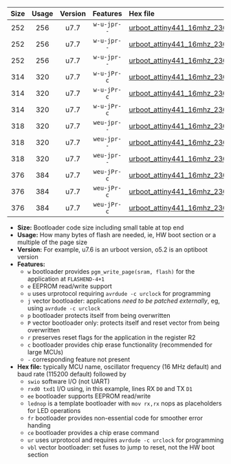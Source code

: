 |Size|Usage|Version|Features|Hex file|
|:-:|:-:|:-:|:-:|:--|
|252|256|u7.7|`w-u-jpr--`|[urboot_attiny441_16mhz_230400bps_swio_rxa2_txa1_lednop_ur_vbl.hex](https://raw.githubusercontent.com/stefanrueger/urboot.hex/main/mcus/attiny441/fcpu_16mhz/230400_bps/urboot_attiny441_16mhz_230400bps_swio_rxa2_txa1_lednop_ur_vbl.hex)|
|252|256|u7.7|`w-u-jpr--`|[urboot_attiny441_16mhz_230400bps_swio_rxa4_txa5_lednop_ur_vbl.hex](https://raw.githubusercontent.com/stefanrueger/urboot.hex/main/mcus/attiny441/fcpu_16mhz/230400_bps/urboot_attiny441_16mhz_230400bps_swio_rxa4_txa5_lednop_ur_vbl.hex)|
|252|256|u7.7|`w-u-jpr--`|[urboot_attiny441_16mhz_230400bps_swio_rxb2_txa7_lednop_ur_vbl.hex](https://raw.githubusercontent.com/stefanrueger/urboot.hex/main/mcus/attiny441/fcpu_16mhz/230400_bps/urboot_attiny441_16mhz_230400bps_swio_rxb2_txa7_lednop_ur_vbl.hex)|
|314|320|u7.7|`w-u-jPr-c`|[urboot_attiny441_16mhz_230400bps_swio_rxa2_txa1_lednop_fr_ce_ur_vbl.hex](https://raw.githubusercontent.com/stefanrueger/urboot.hex/main/mcus/attiny441/fcpu_16mhz/230400_bps/urboot_attiny441_16mhz_230400bps_swio_rxa2_txa1_lednop_fr_ce_ur_vbl.hex)|
|314|320|u7.7|`w-u-jPr-c`|[urboot_attiny441_16mhz_230400bps_swio_rxa4_txa5_lednop_fr_ce_ur_vbl.hex](https://raw.githubusercontent.com/stefanrueger/urboot.hex/main/mcus/attiny441/fcpu_16mhz/230400_bps/urboot_attiny441_16mhz_230400bps_swio_rxa4_txa5_lednop_fr_ce_ur_vbl.hex)|
|314|320|u7.7|`w-u-jPr-c`|[urboot_attiny441_16mhz_230400bps_swio_rxb2_txa7_lednop_fr_ce_ur_vbl.hex](https://raw.githubusercontent.com/stefanrueger/urboot.hex/main/mcus/attiny441/fcpu_16mhz/230400_bps/urboot_attiny441_16mhz_230400bps_swio_rxb2_txa7_lednop_fr_ce_ur_vbl.hex)|
|318|320|u7.7|`weu-jpr--`|[urboot_attiny441_16mhz_230400bps_swio_rxa2_txa1_ee_lednop_ur_vbl.hex](https://raw.githubusercontent.com/stefanrueger/urboot.hex/main/mcus/attiny441/fcpu_16mhz/230400_bps/urboot_attiny441_16mhz_230400bps_swio_rxa2_txa1_ee_lednop_ur_vbl.hex)|
|318|320|u7.7|`weu-jpr--`|[urboot_attiny441_16mhz_230400bps_swio_rxa4_txa5_ee_lednop_ur_vbl.hex](https://raw.githubusercontent.com/stefanrueger/urboot.hex/main/mcus/attiny441/fcpu_16mhz/230400_bps/urboot_attiny441_16mhz_230400bps_swio_rxa4_txa5_ee_lednop_ur_vbl.hex)|
|318|320|u7.7|`weu-jpr--`|[urboot_attiny441_16mhz_230400bps_swio_rxb2_txa7_ee_lednop_ur_vbl.hex](https://raw.githubusercontent.com/stefanrueger/urboot.hex/main/mcus/attiny441/fcpu_16mhz/230400_bps/urboot_attiny441_16mhz_230400bps_swio_rxb2_txa7_ee_lednop_ur_vbl.hex)|
|376|384|u7.7|`weu-jPr-c`|[urboot_attiny441_16mhz_230400bps_swio_rxa2_txa1_ee_lednop_fr_ce_ur_vbl.hex](https://raw.githubusercontent.com/stefanrueger/urboot.hex/main/mcus/attiny441/fcpu_16mhz/230400_bps/urboot_attiny441_16mhz_230400bps_swio_rxa2_txa1_ee_lednop_fr_ce_ur_vbl.hex)|
|376|384|u7.7|`weu-jPr-c`|[urboot_attiny441_16mhz_230400bps_swio_rxa4_txa5_ee_lednop_fr_ce_ur_vbl.hex](https://raw.githubusercontent.com/stefanrueger/urboot.hex/main/mcus/attiny441/fcpu_16mhz/230400_bps/urboot_attiny441_16mhz_230400bps_swio_rxa4_txa5_ee_lednop_fr_ce_ur_vbl.hex)|
|376|384|u7.7|`weu-jPr-c`|[urboot_attiny441_16mhz_230400bps_swio_rxb2_txa7_ee_lednop_fr_ce_ur_vbl.hex](https://raw.githubusercontent.com/stefanrueger/urboot.hex/main/mcus/attiny441/fcpu_16mhz/230400_bps/urboot_attiny441_16mhz_230400bps_swio_rxb2_txa7_ee_lednop_fr_ce_ur_vbl.hex)|

- **Size:** Bootloader code size including small table at top end
- **Usage:** How many bytes of flash are needed, ie, HW boot section or a multiple of the page size
- **Version:** For example, u7.6 is an urboot version, o5.2 is an optiboot version
- **Features:**
  + `w` bootloader provides `pgm_write_page(sram, flash)` for the application at `FLASHEND-4+1`
  + `e` EEPROM read/write support
  + `u` uses urprotocol requiring `avrdude -c urclock` for programming
  + `j` vector bootloader: applications *need to be patched externally*, eg, using `avrdude -c urclock`
  + `p` bootloader protects itself from being overwritten
  + `P` vector bootloader only: protects itself and reset vector from being overwritten
  + `r` preserves reset flags for the application in the register R2
  + `c` bootloader provides chip erase functionality (recommended for large MCUs)
  + `-` corresponding feature not present
- **Hex file:** typically MCU name, oscillator frequency (16 MHz default) and baud rate (115200 default) followed by
  + `swio` software I/O (not UART)
  + `rxd0 txd1` I/O using, in this example, lines RX `D0` and TX `D1`
  + `ee` bootloader supports EEPROM read/write
  + `lednop` is a template bootloader with `mov rx,rx` nops as placeholders for LED operations
  + `fr` bootloader provides non-essential code for smoother error handing
  + `ce` bootloader provides a chip erase command
  + `ur` uses urprotocol and requires `avrdude -c urclock` for programming
  + `vbl` vector bootloader: set fuses to jump to reset, not the HW boot section
